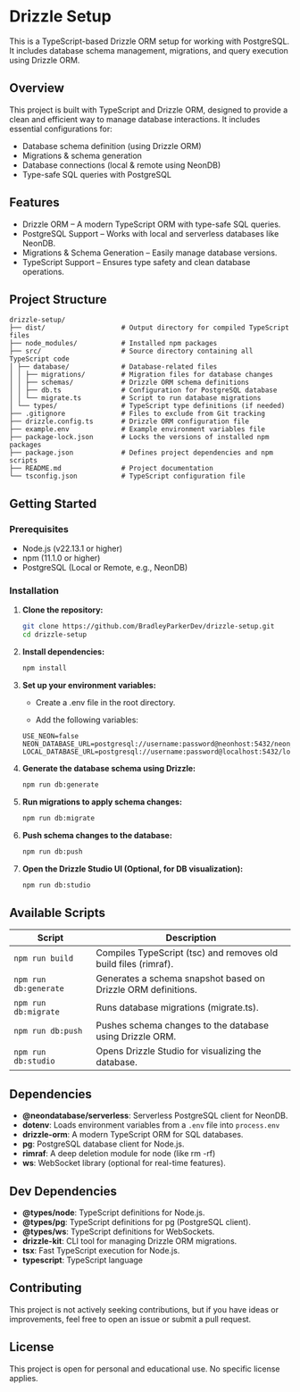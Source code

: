 # Drizzle Setup

This is a TypeScript-based Drizzle ORM setup for working with PostgreSQL. It includes database schema management, migrations, and query execution using Drizzle ORM.

## Overview

This project is built with TypeScript and Drizzle ORM, designed to provide a clean and efficient way to manage database interactions. It includes essential configurations for:

- Database schema definition (using Drizzle ORM)
- Migrations & schema generation
- Database connections (local & remote using NeonDB)
- Type-safe SQL queries with PostgreSQL

## Features

- Drizzle ORM – A modern TypeScript ORM with type-safe SQL queries.
- PostgreSQL Support – Works with local and serverless databases like NeonDB.
- Migrations & Schema Generation – Easily manage database versions.
- TypeScript Support – Ensures type safety and clean database operations.

## Project Structure
```
drizzle-setup/
├── dist/                   # Output directory for compiled TypeScript files
├── node_modules/           # Installed npm packages
├── src/                    # Source directory containing all TypeScript code
│ ├── database/             # Database-related files
│ │ ├── migrations/         # Migration files for database changes
│ │ ├── schemas/            # Drizzle ORM schema definitions
│ │ ├── db.ts               # Configuration for PostgreSQL database
│ │ └── migrate.ts          # Script to run database migrations
│ └── types/                # TypeScript type definitions (if needed)
├── .gitignore              # Files to exclude from Git tracking
├── drizzle.config.ts       # Drizzle ORM configuration file
├── example.env             # Example environment variables file
├── package-lock.json       # Locks the versions of installed npm packages
├── package.json            # Defines project dependencies and npm scripts
├── README.md               # Project documentation
└── tsconfig.json           # TypeScript configuration file

```

## Getting Started

### Prerequisites

- Node.js (v22.13.1 or higher)
- npm (11.1.0 or higher)
- PostgreSQL (Local or Remote, e.g., NeonDB)

### Installation

1. **Clone the repository:**

    ```sh
    git clone https://github.com/BradleyParkerDev/drizzle-setup.git
    cd drizzle-setup
    ```

2. **Install dependencies:**

    ```sh
    npm install
    ```

3. **Set up your environment variables:**
    - Create a .env file in the root directory.

    - Add the following variables:

    ```env
    USE_NEON=false
    NEON_DATABASE_URL=postgresql://username:password@neonhost:5432/neon_db
    LOCAL_DATABASE_URL=postgresql://username:password@localhost:5432/local_db
    ```

4. **Generate the database schema using Drizzle:**

    ```sh
    npm run db:generate
    ```

5. **Run migrations to apply schema changes:**

    ```sh
    npm run db:migrate
    ```

6. **Push schema changes to the database:**

    ```sh
    npm run db:push
    ```

7. **Open the Drizzle Studio UI (Optional, for DB visualization):**

    ```sh
    npm run db:studio
    ```

## Available Scripts

| Script                      | Description                                |
|------------------------------|--------------------------------------------|
| `npm run build` | Compiles TypeScript (tsc) and removes old build files (rimraf). |
| `npm run db:generate`        | Generates a schema snapshot based on Drizzle ORM definitions.               |
| `npm run db:migrate`        | Runs database migrations (migrate.ts).                  |
| `npm run db:push`        | Pushes schema changes to the database using Drizzle ORM.                  |
| `npm run db:studio`        | Opens Drizzle Studio for visualizing the database.                  |

## Dependencies

- **@neondatabase/serverless**: Serverless PostgreSQL client for NeonDB.
- **dotenv**: Loads environment variables from a `.env` file into `process.env`
- **drizzle-orm**: A modern TypeScript ORM for SQL databases.
- **pg**: PostgreSQL database client for Node.js.
- **rimraf**: A deep deletion module for node (like rm -rf)
- **ws**: WebSocket library (optional for real-time features).

## Dev Dependencies

- **@types/node**: TypeScript definitions for Node.js.
- **@types/pg**: TypeScript definitions for pg (PostgreSQL client).
- **@types/ws**: TypeScript definitions for WebSockets.
- **drizzle-kit**: CLI tool for managing Drizzle ORM migrations.
- **tsx**: Fast TypeScript execution for Node.js.
- **typescript**: TypeScript language

## Contributing

This project is not actively seeking contributions, but if you have ideas or improvements, feel free to open an issue or submit a pull request.

## License

This project is open for personal and educational use. No specific license applies.
